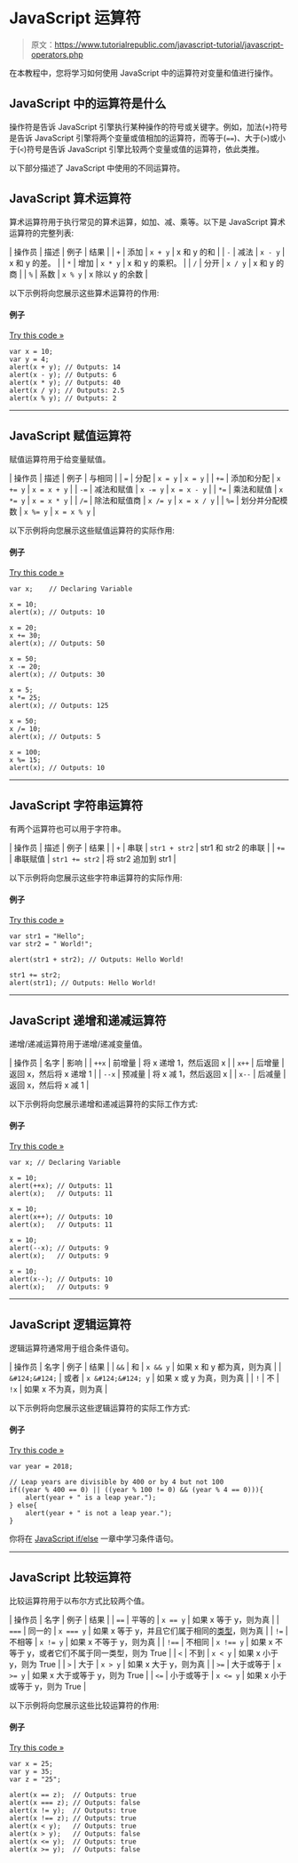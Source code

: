 # JavaScript 运算符

> 原文：<https://www.tutorialrepublic.com/javascript-tutorial/javascript-operators.php>

在本教程中，您将学习如何使用 JavaScript 中的运算符对变量和值进行操作。

## JavaScript 中的运算符是什么

操作符是告诉 JavaScript 引擎执行某种操作的符号或关键字。例如，加法(`+`)符号是告诉 JavaScript 引擎将两个变量或值相加的运算符，而等于(`==`)、大于(`>`)或小于(`<`)符号是告诉 JavaScript 引擎比较两个变量或值的运算符，依此类推。

以下部分描述了 JavaScript 中使用的不同运算符。

## JavaScript 算术运算符

算术运算符用于执行常见的算术运算，如加、减、乘等。以下是 JavaScript 算术运算符的完整列表:

| 操作员 | 描述 | 例子 | 结果 |
| `+` | 添加 | `x + y` | x 和 y 的和 |
| `-` | 减法 | `x - y` | x 和 y 的差。 |
| `*` | 增加 | `x * y` | x 和 y 的乘积。 |
| `/` | 分开 | `x / y` | x 和 y 的商 |
| `%` | 系数 | `x % y` | x 除以 y 的余数 |

以下示例将向您展示这些算术运算符的作用:

#### 例子

[Try this code »](../codelab.php?topic=javascript&file=arithmetic-operators "Try this code using online Editor")

```
var x = 10;
var y = 4;
alert(x + y); // 0utputs: 14
alert(x - y); // 0utputs: 6
alert(x * y); // 0utputs: 40
alert(x / y); // 0utputs: 2.5
alert(x % y); // 0utputs: 2
```

* * *

## JavaScript 赋值运算符

赋值运算符用于给变量赋值。

| 操作员 | 描述 | 例子 | 与相同 |
| `=` | 分配 | `x = y` | `x = y` |
| `+=` | 添加和分配 | `x += y` | `x = x + y` |
| `-=` | 减法和赋值 | `x -= y` | `x = x - y` |
| `*=` | 乘法和赋值 | `x *= y` | `x = x * y` |
| `/=` | 除法和赋值商 | `x /= y` | `x = x / y` |
| `%=` | 划分并分配模数 | `x %= y` | `x = x % y` |

以下示例将向您展示这些赋值运算符的实际作用:

#### 例子

[Try this code »](../codelab.php?topic=javascript&file=assignment-operators "Try this code using online Editor")

```
var x;    // Declaring Variable

x = 10;
alert(x); // Outputs: 10

x = 20;
x += 30;
alert(x); // Outputs: 50

x = 50;
x -= 20;
alert(x); // Outputs: 30

x = 5;
x *= 25;
alert(x); // Outputs: 125

x = 50;
x /= 10;
alert(x); // Outputs: 5

x = 100;
x %= 15;
alert(x); // Outputs: 10
```

* * *

## JavaScript 字符串运算符

有两个运算符也可以用于字符串。

| 操作员 | 描述 | 例子 | 结果 |
| `+` | 串联 | `str1 + str2` | str1 和 str2 的串联 |
| `+=` | 串联赋值 | `str1 += str2` | 将 str2 追加到 str1 |

以下示例将向您展示这些字符串运算符的实际作用:

#### 例子

[Try this code »](../codelab.php?topic=javascript&file=string-operators "Try this code using online Editor")

```
var str1 = "Hello";
var str2 = " World!";

alert(str1 + str2); // Outputs: Hello World!

str1 += str2;
alert(str1); // Outputs: Hello World!
```

* * *

## JavaScript 递增和递减运算符

递增/递减运算符用于递增/递减变量值。

| 操作员 | 名字 | 影响 |
| `++x` | 前增量 | 将 x 递增 1，然后返回 x |
| `x++` | 后增量 | 返回 x，然后将 x 递增 1 |
| `--x` | 预减量 | 将 x 减 1，然后返回 x |
| `x--` | 后减量 | 返回 x，然后将 x 减 1 |

以下示例将向您展示递增和递减运算符的实际工作方式:

#### 例子

[Try this code »](../codelab.php?topic=javascript&file=increment-decrement-operators "Try this code using online Editor")

```
var x; // Declaring Variable

x = 10;
alert(++x); // Outputs: 11
alert(x);   // Outputs: 11

x = 10;
alert(x++); // Outputs: 10
alert(x);   // Outputs: 11

x = 10;
alert(--x); // Outputs: 9
alert(x);   // Outputs: 9

x = 10;
alert(x--); // Outputs: 10
alert(x);   // Outputs: 9
```

* * *

## JavaScript 逻辑运算符

逻辑运算符通常用于组合条件语句。

| 操作员 | 名字 | 例子 | 结果 |
| `&&` | 和 | `x && y` | 如果 x 和 y 都为真，则为真 |
| `&#124;&#124;` | 或者 | `x &#124;&#124; y` | 如果 x 或 y 为真，则为真 |
| `!` | 不 | `!x` | 如果 x 不为真，则为真 |

以下示例将向您展示这些逻辑运算符的实际工作方式:

#### 例子

[Try this code »](../codelab.php?topic=javascript&file=logical-operators "Try this code using online Editor")

```
var year = 2018;

// Leap years are divisible by 400 or by 4 but not 100
if((year % 400 == 0) || ((year % 100 != 0) && (year % 4 == 0))){
    alert(year + " is a leap year.");
} else{
    alert(year + " is not a leap year.");
}
```

你将在 [JavaScript if/else](javascript-if-else-statements.php) 一章中学习条件语句。

* * *

## JavaScript 比较运算符

比较运算符用于以布尔方式比较两个值。

| 操作员 | 名字 | 例子 | 结果 |
| `==` | 平等的 | `x == y` | 如果 x 等于 y，则为真 |
| `===` | 同一的 | `x === y` | 如果 x 等于 y，并且它们属于相同的[类型](javascript-data-types.php)，则为真 |
| `!=` | 不相等 | `x != y` | 如果 x 不等于 y，则为真 |
| `!==` | 不相同 | `x !== y` | 如果 x 不等于 y，或者它们不属于同一类型，则为 True |
| `<` | 不到 | `x < y` | 如果 x 小于 y，则为 True |
| `>` | 大于 | `x > y` | 如果 x 大于 y，则为真 |
| `>=` | 大于或等于 | `x >= y` | 如果 x 大于或等于 y，则为 True |
| `<=` | 小于或等于 | `x <= y` | 如果 x 小于或等于 y，则为 True |

以下示例将向您展示这些比较运算符的作用:

#### 例子

[Try this code »](../codelab.php?topic=javascript&file=comparison-operators "Try this code using online Editor")

```
var x = 25;
var y = 35;
var z = "25";

alert(x == z);  // Outputs: true
alert(x === z); // Outputs: false
alert(x != y);  // Outputs: true
alert(x !== z); // Outputs: true
alert(x < y);   // Outputs: true
alert(x > y);   // Outputs: false
alert(x <= y);  // Outputs: true
alert(x >= y);  // Outputs: false
```